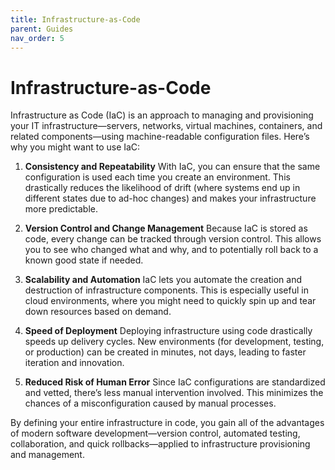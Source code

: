 ```yaml
---
title: Infrastructure-as-Code
parent: Guides
nav_order: 5
---
```


# Infrastructure-as-Code

Infrastructure as Code (IaC) is an approach to managing and provisioning your IT infrastructure—servers, networks, virtual machines, containers, and related components—using machine-readable configuration files. Here’s why you might want to use IaC:

1. **Consistency and Repeatability**
With IaC, you can ensure that the same configuration is used each time you create an environment. This drastically reduces the likelihood of drift (where systems end up in different states due to ad-hoc changes) and makes your infrastructure more predictable.

2. **Version Control and Change Management**
Because IaC is stored as code, every change can be tracked through version control. This allows you to see who changed what and why, and to potentially roll back to a known good state if needed.

3. **Scalability and Automation**
IaC lets you automate the creation and destruction of infrastructure components. This is especially useful in cloud environments, where you might need to quickly spin up and tear down resources based on demand.

4. **Speed of Deployment**
Deploying infrastructure using code drastically speeds up delivery cycles. New environments (for development, testing, or production) can be created in minutes, not days, leading to faster iteration and innovation.

5. **Reduced Risk of Human Error**
Since IaC configurations are standardized and vetted, there’s less manual intervention involved. This minimizes the chances of a misconfiguration caused by manual processes.

By defining your entire infrastructure in code, you gain all of the advantages of modern software development—version control, automated testing, collaboration, and quick rollbacks—applied to infrastructure provisioning and management.

